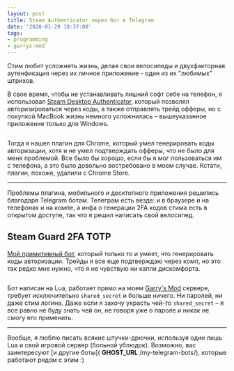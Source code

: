 ```yaml
---
layout: post
title: Steam Authenticator через бот в Telegram
date: '2020-01-29 10:37:00'
tags:
- programming
- garrys-mod
---
```


Стим любит усложнять жизнь, делая свои велосипеды и двухфакторная аутенфикация через их личное приложение - один из их "любимых" штрихов.

В свое время, чтобы не устанавливать лишний софт себе на телефон, я использовал [Steam Desktop Authenticator](https://github.com/Jessecar96/SteamDesktopAuthenticator), который позволял авторизироваться через коды, а также отправлять трейд офферы, но с покупкой MacBook жизнь немного усложнилась – вышеуказанное приложение только для Windows.

<figure class="kg-card kg-image-card kg-width-full"><img src="https://s3.blog.amd-nick.me/2020/01/image.png" class="kg-image" alt loading="lazy"></figure>

Тогда я нашел плагин для Chrome, который умел генерировать коды авторизации, хотя и не умел подтверждать офферы, что не было для меня проблемой. Все было бы хорошо, если бы я мог пользоваться им с телефона, а это было довольно востребовано в моем случае. Кстати, плагин, похоже, удалили с Chrome Store.

* * *

Проблемы плагина, мобильного и десктопного приложения решились благодаря Telegram ботам. Телеграм есть везде: и в браузере и на телефонах и на компе, а инфа о генерации 2FA кодов стима есть в открытом доступе, так что я решил написать свой велосипед.

## Steam Guard 2FA TOTP

[Мой примитивный бот](https://t.me/steam_code_bot), который только то и умеет, что генерировать коды авторизации. Трейды я все еще подтверждаю через комп, но это так редко мне нужно, что я не чувствую ни капли дискомфорта.

<figure class="kg-card kg-image-card"><img src="https://s3.blog.amd-nick.me/2020/01/image-1.png" class="kg-image" alt loading="lazy"></figure>

Бот написан на Lua, работает прямо на моем [Garry's Mod](https://vk.com/trigonim) сервере, требует исключительно `shared_secret` и больше ничего. Ни паролей, ни даже стим логина. Даже если я захочу украсть чей-то `shared_secret` – я все равно не буду знать чей он, не говоря уже о пароле и никак не смогу его применить.

* * *

Вообще, я люблю писать всякие штучки-дрючки, используя один лишь Lua и свой игровой сервер (больной ублюдок). Возможно, вас заинтересуют [и другие боты]( __GHOST_URL__ /my-telegram-bots/), которые работают рядом с этим :)

